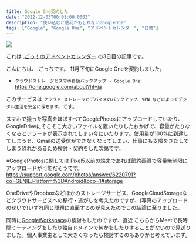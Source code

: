 ```yaml
---
title: Google One契約した
date: "2022-12-03T00:01:00.000Z"
description: "使い込むと便利かもしれないGoogleOne"
tags: ["Google", "Google One", "アドベントカレンダー", "日常"]
---
```


![](/blog/assets/images//posts/20221203-google-one/google-one.png)

これは [.ごっ！のアドベントカレンダー](https://adventar.org/calendars/8199) の3日目の記事です。

こんにちは、.ごっちです。
11月下旬にGoogle  Oneを契約しました。

- `クラウドストレージとスマホ自動バックアップ - Google One`: https://one.google.com/about?hl=ja

このサービスは `クラウド ストレージとデバイスのバックアップ、VPN などによってデジタル生活を安全に保ちます。`です。

スマホで撮った写真をほぼすべてGooglePhotosにアップロードしていたり、GoogleDriveにそこそこ大きいファイルを置いたりしたおかげで、容量がたりなくなるとアラートが表示されてしまい今にいたります。使用量が100%に到達してしまうと、Gmailの送受信ができなくなってしまい、仕事にも支障をきたしてしまう恐れがあるため検討・契約をした次第です。

※GooglePhotosに関しては Pixel5以前の端末であれば節約画質で容量無制限にアップロードが可能だそうです。 https://support.google.com/photos/answer/6220791?co=GENIE.Platform%3DAndroid&oco=1#storage

OneDriveやDropboxなどほかのストレージサービス、GoogleCloudStorageなどクラウドサービスへの移行・逃がしを考えたのですが、(写真のアップロードのせいで)いずれ同じ問題に直面するのが見えたのでこの結論に至りました。

同時に[GoogleWorkspace](https://workspace.google.co.jp/intl/ja/)の検討もしたのですが、直近 こちらからMeetで長時間ミーティングをしたり独自ドメインで何かをしたりすることがないので見送りました。個人事業主として大きくなったら検討するのもありかと考えています。
